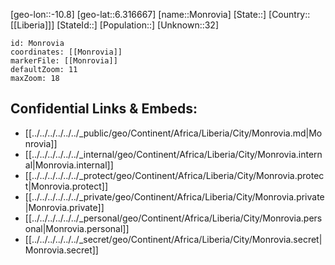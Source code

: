 ﻿---
location: [6.316667,-10.8]
mapzoom: [7,12] 
mapmarker: city 
type: City
tags:
- geo/City


SpocWebEntityId: 35984
isDeleted: false
confidential: public

---
[geo-lon::-10.8]
[geo-lat::6.316667]
[name::Monrovia]
[State::]
[Country::[[Liberia]]]
[StateId::]
[Population::]
[Unknown::32]


```leaflet
id: Monrovia
coordinates: [[Monrovia]]
markerFile: [[Monrovia]]
defaultZoom: 11 
maxZoom: 18
```


## Confidential Links & Embeds: 
- [[../../../../../../_public/geo/Continent/Africa/Liberia/City/Monrovia.md|Monrovia]] 
- [[../../../../../../_internal/geo/Continent/Africa/Liberia/City/Monrovia.internal|Monrovia.internal]] 
- [[../../../../../../_protect/geo/Continent/Africa/Liberia/City/Monrovia.protect|Monrovia.protect]] 
- [[../../../../../../_private/geo/Continent/Africa/Liberia/City/Monrovia.private|Monrovia.private]] 
- [[../../../../../../_personal/geo/Continent/Africa/Liberia/City/Monrovia.personal|Monrovia.personal]] 
- [[../../../../../../_secret/geo/Continent/Africa/Liberia/City/Monrovia.secret|Monrovia.secret]] 
